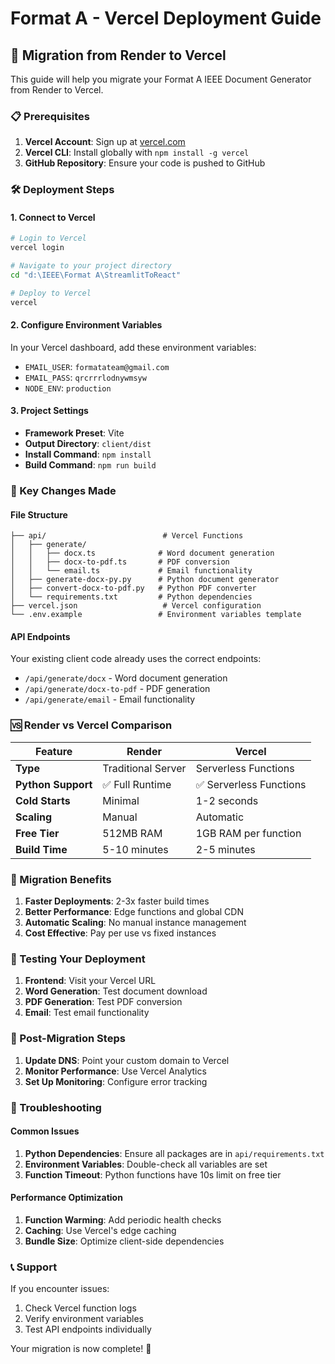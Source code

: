 # Format A - Vercel Deployment Guide

## 🚀 Migration from Render to Vercel

This guide will help you migrate your Format A IEEE Document Generator from Render to Vercel.

### 📋 Prerequisites

1. **Vercel Account**: Sign up at [vercel.com](https://vercel.com)
2. **Vercel CLI**: Install globally with `npm install -g vercel`
3. **GitHub Repository**: Ensure your code is pushed to GitHub

### 🛠️ Deployment Steps

#### 1. **Connect to Vercel**
```bash
# Login to Vercel
vercel login

# Navigate to your project directory
cd "d:\IEEE\Format A\StreamlitToReact"

# Deploy to Vercel
vercel
```

#### 2. **Configure Environment Variables**
In your Vercel dashboard, add these environment variables:

- `EMAIL_USER`: `formatateam@gmail.com`
- `EMAIL_PASS`: `qrcrrrlodnywmsyw`
- `NODE_ENV`: `production`

#### 3. **Project Settings**
- **Framework Preset**: Vite
- **Output Directory**: `client/dist`
- **Install Command**: `npm install`
- **Build Command**: `npm run build`

### 🔧 Key Changes Made

#### **File Structure**
```
├── api/                          # Vercel Functions
│   ├── generate/
│   │   ├── docx.ts              # Word document generation
│   │   ├── docx-to-pdf.ts       # PDF conversion
│   │   └── email.ts             # Email functionality
│   ├── generate-docx-py.py      # Python document generator
│   ├── convert-docx-to-pdf.py   # Python PDF converter
│   └── requirements.txt         # Python dependencies
├── vercel.json                   # Vercel configuration
└── .env.example                 # Environment variables template
```

#### **API Endpoints**
Your existing client code already uses the correct endpoints:
- `/api/generate/docx` - Word document generation
- `/api/generate/docx-to-pdf` - PDF generation
- `/api/generate/email` - Email functionality

### 🆚 Render vs Vercel Comparison

| Feature | Render | Vercel |
|---------|--------|--------|
| **Type** | Traditional Server | Serverless Functions |
| **Python Support** | ✅ Full Runtime | ✅ Serverless Functions |
| **Cold Starts** | Minimal | 1-2 seconds |
| **Scaling** | Manual | Automatic |
| **Free Tier** | 512MB RAM | 1GB RAM per function |
| **Build Time** | 5-10 minutes | 2-5 minutes |

### 🔄 Migration Benefits

1. **Faster Deployments**: 2-3x faster build times
2. **Better Performance**: Edge functions and global CDN
3. **Automatic Scaling**: No manual instance management
4. **Cost Effective**: Pay per use vs fixed instances

### 🧪 Testing Your Deployment

1. **Frontend**: Visit your Vercel URL
2. **Word Generation**: Test document download
3. **PDF Generation**: Test PDF conversion
4. **Email**: Test email functionality

### 🎯 Post-Migration Steps

1. **Update DNS**: Point your custom domain to Vercel
2. **Monitor Performance**: Use Vercel Analytics
3. **Set Up Monitoring**: Configure error tracking

### 🔧 Troubleshooting

#### **Common Issues**
1. **Python Dependencies**: Ensure all packages are in `api/requirements.txt`
2. **Environment Variables**: Double-check all variables are set
3. **Function Timeout**: Python functions have 10s limit on free tier

#### **Performance Optimization**
1. **Function Warming**: Add periodic health checks
2. **Caching**: Use Vercel's edge caching
3. **Bundle Size**: Optimize client-side dependencies

### 📞 Support

If you encounter issues:
1. Check Vercel function logs
2. Verify environment variables
3. Test API endpoints individually

Your migration is now complete! 🎉